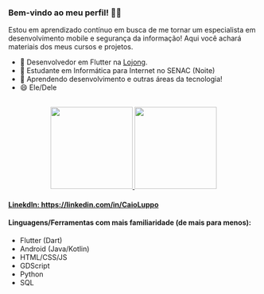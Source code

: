 ### Bem-vindo ao meu perfil! 🐱‍👤

Estou em aprendizado contínuo em busca de me tornar um especialista em desenvolvimento mobile e segurança da informação!
Aqui você achará materiais dos meus cursos e projetos.
- 💼 Desenvolvedor em Flutter na <a href="https://lojongapp.com/">Lojong</a>.
- 🔭 Estudante em Informática para Internet no SENAC (Noite)
- 🌱 Aprendendo desenvolvimento e outras áreas da tecnologia!
- 😄 Ele/Dele

<br>
 <a href="https://github.com/CaioLuppo">
 <div align="center">
 <img height="165em" src="https://github-readme-stats.vercel.app/api?username=CaioLuppo&show_icons=true&theme=dark&include_all_commits=true&count_private=true"/>
 <img height="165em" src="https://github-readme-stats.vercel.app/api/top-langs/?username=CaioLuppo&layout=compact&langs_count=7&theme=dark"/>
 </div>
  
#### LinekdIn: https://linkedin.com/in/CaioLuppo

#### Linguagens/Ferramentas com mais familiaridade (de mais para menos):
- Flutter (Dart)
- Android (Java/Kotlin)
- HTML/CSS/JS
- GDScript
- Python 
- SQL



